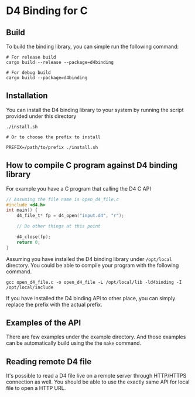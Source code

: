 # D4 Binding for C

## Build

To build the binding library, you can simple run the following command:

```shell
# For release build
cargo build --release --package=d4binding

# For debug build
cargo build --package=d4binding
```

## Installation

You can install the D4 binding library to your system by running the script provided under this directory

```shell
./install.sh

# Or to choose the prefix to install

PREFIX=/path/to/prefix ./install.sh
```

## How to compile C program against D4 binding library

For example you have a C program that calling the D4 C API

```c
// Assuming the file name is open_d4_file.c
#include <d4.h>
int main() {
    d4_file_t* fp = d4_open("input.d4", "r");

    // Do other things at this point

    d4_close(fp);
    return 0;
}
```

Assuming you have installed the D4 binding library under `/opt/local` directory. You could be able to compile your program with the following command.

```shell
gcc open_d4_file.c -o open_d4_file -L /opt/local/lib -ld4binding -I /opt/local/include
```

If you have installed the D4 binding API to other place, you can simply replace the prefix with the actual prefix. 

## Examples of the API

There are few examples under the example directory. And those examples can be automatically build using the the `make` command.

## Reading remote D4 file

It's possible to read a D4 file live on a remote server through HTTP/HTTPS connection as well. You should be able to use the 
exactly same API for local file to open a HTTP URL.
